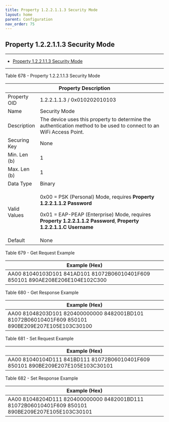 ```yaml
---
title: Property 1.2.2.1.1.3 Security Mode
layout: home
parent: Configuration
nav_order: 75
---
```


## Property 1.2.2.1.1.3 Security Mode

---

- [Property 1.2.2.1.1.3 Security Mode](#property-122113-security-mode)

---


Table 678 - Property 1.2.2.1.1.3 Security Mode

<table>
<colgroup>
<col style="width: 14%" />
<col style="width: 85%" />
</colgroup>
<thead>
<tr>
<th colspan="2">Property Description</th>
</tr>
</thead>
<tbody>
<tr>
<td>Property OID</td>
<td>1.2.2.1.1.3 / 0x010202010103</td>
</tr>
<tr>
<td>Name</td>
<td>Security Mode</td>
</tr>
<tr>
<td>Description</td>
<td>The device uses this property to determine the authentication method
to be used to connect to an WiFi Access Point.</td>
</tr>
<tr>
<td>Securing Key</td>
<td>None</td>
</tr>
<tr>
<td>Min. Len (b)</td>
<td>1</td>
</tr>
<tr>
<td>Max. Len (b)</td>
<td>1</td>
</tr>
<tr>
<td>Data Type</td>
<td>Binary</td>
</tr>
<tr>
<td>Valid Values</td>
<td><p>0x00 = PSK (Personal) Mode, requires <strong>Property 1.2.2.1.1.2
Password</strong></p>
<p>0x01 = EAP-PEAP (Enterprise) Mode, requires <strong>Property
1.2.2.1.1.2 Password</strong>, <strong>Property 1.2.2.1.1.C
Username</strong></p></td>
</tr>
<tr>
<td>Default</td>
<td>None</td>
</tr>
</tbody>
</table>

Table 679 - Get Request Example

| Example (Hex) |
|----|
| AA00 81040103D101 841AD101 81072B06010401F609 850101 890AE208E206E104E102C300 |

Table 680 - Get Response Example

| Example (Hex) |
|----|
| AA00 81048203D101 820400000000 8482001BD101 81072B06010401F609 850101 890BE209E207E105E103C30100 |

Table 681 - Set Request Example

| Example (Hex) |
|----|
| AA00 81040104D111 841BD111 81072B06010401F609 850101 890BE209E207E105E103C30101 |

Table 682 - Set Response Example

| Example (Hex) |
|----|
| AA00 81048204D111 820400000000 8482001BD111 81072B06010401F609 850101 890BE209E207E105E103C30101 |

##